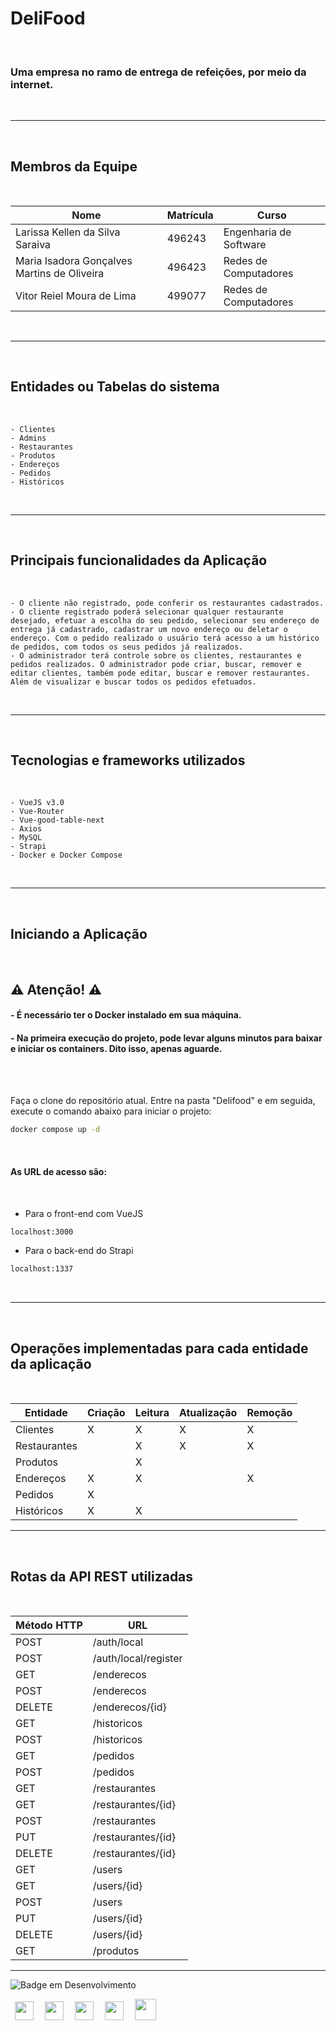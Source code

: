 # DeliFood
<br>

### Uma empresa no ramo de entrega de refeições, por meio da internet.

<br>

---
<br>

## Membros da Equipe
<br>

<div style="display: inline_block;" align="center">
   
   | Nome | Matrícula | Curso |
   |--- |--- |--- |
   | Larissa Kellen da Silva Saraiva | 496243 | Engenharia de Software |
   | Maria Isadora Gonçalves Martins de Oliveira | 496423 | Redes de Computadores |
   | Vitor Reiel Moura de Lima | 499077 | Redes de Computadores | 
   
</div>
<br>

---
<br>

## Entidades ou Tabelas do sistema
<br>

    - Clientes
    - Admins
    - Restaurantes
    - Produtos
    - Endereços
    - Pedidos
    - Históricos
<br>

---
<br>

## Principais funcionalidades da Aplicação
<br>

    - O cliente não registrado, pode conferir os restaurantes cadastrados.
    - O cliente registrado poderá selecionar qualquer restaurante desejado, efetuar a escolha do seu pedido, selecionar seu endereço de entrega já cadastrado, cadastrar um novo endereço ou deletar o endereço. Com o pedido realizado o usuário terá acesso a um histórico de pedidos, com todos os seus pedidos já realizados.
    - O administrador terá controle sobre os clientes, restaurantes e pedidos realizados. O administrador pode criar, buscar, remover e editar clientes, também pode editar, buscar e remover restaurantes. Além de visualizar e buscar todos os pedidos efetuados.
<br>

---
<br>

## Tecnologias e frameworks utilizados
<br>

    - VueJS v3.0
    - Vue-Router
    - Vue-good-table-next
    - Axios
    - MySQL
    - Strapi
    - Docker e Docker Compose
<br>

---
<br>

## Iniciando a Aplicação

<br>

## ⚠️ Atenção! ⚠️
#### - É necessário ter o Docker instalado em sua máquina.
#### - Na primeira execução do projeto, pode levar alguns minutos para baixar e iniciar os containers. Dito isso, apenas aguarde.

<br>
<br>

Faça o clone do repositório atual. Entre na pasta "Delifood" e em seguida, execute o comando abaixo para iniciar o projeto:
```sh
docker compose up -d
```

<br>

#### As URL de acesso são:

<br>

- Para o front-end com VueJS
```sh
localhost:3000
```

- Para o back-end do Strapi
```sh
localhost:1337
```


<br>

---
<br>

## Operações implementadas para cada entidade da aplicação

<br>

<div style="display: inline_block;" align="center">
   
   | Entidade | Criação | Leitura |  Atualização |  Remoção |
   |--- |--- |--- |--- |--- |
   | Clientes | X | X | X | X |
   | Restaurantes |  | X | X | X |
   | Produtos |  | X |  |  |
   | Endereços | X | X |  | X |
   | Pedidos | X |  |  |  |
   | Históricos | X | X |  |  |

</div>

---
<br>

## Rotas da API REST utilizadas

<br>

<div style="display: inline_block;" align="center">
   
   | Método HTTP | URL |
   |--- |--- |
   | POST | /auth/local |
   | POST | /auth/local/register |
   | GET | /enderecos |
   | POST | /enderecos |
   | DELETE | /enderecos/{id} |
   | GET | /historicos |
   | POST | /historicos |
   | GET | /pedidos | 
   | POST | /pedidos |
   | GET | /restaurantes |   
   | GET | /restaurantes/{id} |
   | POST | /restaurantes |
   | PUT | /restaurantes/{id} |
   | DELETE | /restaurantes/{id} |
   | GET | /users |
   | GET | /users/{id} |
   | POST | /users |
   | PUT | /users/{id} |
   | DELETE | /users/{id} |
   | GET | /produtos |

</div>

---
<div style="display: inline_block;">

   ![Badge em Desenvolvimento](http://img.shields.io/static/v1?label=STATUS&message=EM%20DESENVOLVIMENTO&color=GREEN&style=for-the-badge)

</div>
<div style="display: inline_block;">
   <img height="30" width="30" hspace="7" src="https://cdn.jsdelivr.net/gh/devicons/devicon/icons/html5/html5-original.svg" />
   <img height="30" width="30" hspace="7" src="https://cdn.jsdelivr.net/gh/devicons/devicon/icons/css3/css3-original.svg" />
   <img height="30" width="30" hspace="7" src="https://cdn.jsdelivr.net/gh/devicons/devicon/icons/vuejs/vuejs-original.svg" />
   <img height="30" width="30" hspace="7" src="https://cdn.jsdelivr.net/gh/devicons/devicon/icons/nodejs/nodejs-original.svg" />
   <img height="34" width="34" hspace="7" src="https://cdn.jsdelivr.net/gh/devicons/devicon/icons/docker/docker-original.svg" />
</div>
